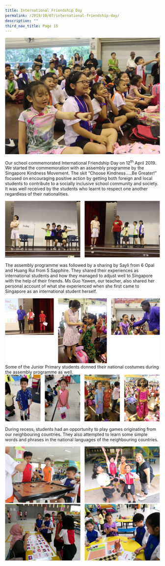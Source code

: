 ```yaml
---
title: International Friendship Day
permalink: /2019/10/07/international-friendship-day/
description: ""
third_nav_title: Page 15
---
```


<img src="/images/IMG_2576-1-1024x769.jpg">
<p>Our school commemorated International Friendship Day on 12<sup>th</sup>&nbsp;April 2019. We started the commemoration with an assembly programme by the Singapore Kindness Movement. The skit &ldquo;Choose Kindness.....Be Greater!&rdquo; focused on encouraging positive action by getting both foreign and local students to contribute to a socially inclusive school community and society. It was well received by the students who learnt to respect one another regardless of their nationalities.</p>
<img src="/images/ifd1.png">
<p>The assembly programme was followed by a sharing by Sayli from 6 Opal and Huang Rui from 5 Sapphire. They shared their experiences as international students and how they managed to adjust well to Singapore with the help of their friends. Ms Guo Yawen, our teacher, also shared her personal account of what she experienced when she first came to Singapore as an international student herself.</p>
<img src="/images/ifd2.png">
Some of the Junior Primary students donned their national costumes during the assembly programme as well.
<img src="/images/ifd3.png">
<p>During recess, students had an opportunity to play games originating from our neighbouring countries. They also attempted to learn some simple words and phrases in the national languages of the neighbouring countries.</p>
<img src="/images/ifd4.png"><br>
<img src="/images/ifd5.png">
